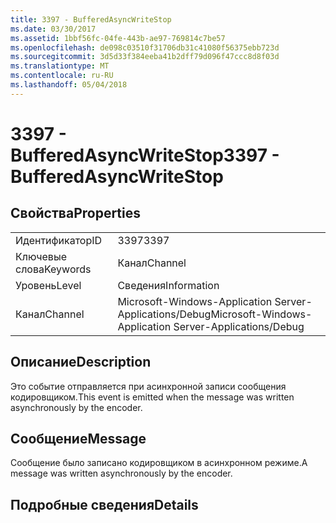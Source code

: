 ```yaml
---
title: 3397 - BufferedAsyncWriteStop
ms.date: 03/30/2017
ms.assetid: 1bbf56fc-04fe-443b-ae97-769814c7be57
ms.openlocfilehash: de098c03510f31706db31c41080f56375ebb723d
ms.sourcegitcommit: 3d5d33f384eeba41b2dff79d096f47ccc8d8f03d
ms.translationtype: MT
ms.contentlocale: ru-RU
ms.lasthandoff: 05/04/2018
---
```

# <a name="3397---bufferedasyncwritestop"></a><span data-ttu-id="5dd6a-102">3397 - BufferedAsyncWriteStop</span><span class="sxs-lookup"><span data-stu-id="5dd6a-102">3397 - BufferedAsyncWriteStop</span></span>
## <a name="properties"></a><span data-ttu-id="5dd6a-103">Свойства</span><span class="sxs-lookup"><span data-stu-id="5dd6a-103">Properties</span></span>  
  
|||  
|-|-|  
|<span data-ttu-id="5dd6a-104">Идентификатор</span><span class="sxs-lookup"><span data-stu-id="5dd6a-104">ID</span></span>|<span data-ttu-id="5dd6a-105">3397</span><span class="sxs-lookup"><span data-stu-id="5dd6a-105">3397</span></span>|  
|<span data-ttu-id="5dd6a-106">Ключевые слова</span><span class="sxs-lookup"><span data-stu-id="5dd6a-106">Keywords</span></span>|<span data-ttu-id="5dd6a-107">Канал</span><span class="sxs-lookup"><span data-stu-id="5dd6a-107">Channel</span></span>|  
|<span data-ttu-id="5dd6a-108">Уровень</span><span class="sxs-lookup"><span data-stu-id="5dd6a-108">Level</span></span>|<span data-ttu-id="5dd6a-109">Сведения</span><span class="sxs-lookup"><span data-stu-id="5dd6a-109">Information</span></span>|  
|<span data-ttu-id="5dd6a-110">Канал</span><span class="sxs-lookup"><span data-stu-id="5dd6a-110">Channel</span></span>|<span data-ttu-id="5dd6a-111">Microsoft-Windows-Application Server-Applications/Debug</span><span class="sxs-lookup"><span data-stu-id="5dd6a-111">Microsoft-Windows-Application Server-Applications/Debug</span></span>|  
  
## <a name="description"></a><span data-ttu-id="5dd6a-112">Описание</span><span class="sxs-lookup"><span data-stu-id="5dd6a-112">Description</span></span>  
 <span data-ttu-id="5dd6a-113">Это событие отправляется при асинхронной записи сообщения кодировщиком.</span><span class="sxs-lookup"><span data-stu-id="5dd6a-113">This event is emitted when the message was written asynchronously by the encoder.</span></span>  
  
## <a name="message"></a><span data-ttu-id="5dd6a-114">Сообщение</span><span class="sxs-lookup"><span data-stu-id="5dd6a-114">Message</span></span>  
 <span data-ttu-id="5dd6a-115">Сообщение было записано кодировщиком в асинхронном режиме.</span><span class="sxs-lookup"><span data-stu-id="5dd6a-115">A message was written asynchronously by the encoder.</span></span>  
  
## <a name="details"></a><span data-ttu-id="5dd6a-116">Подробные сведения</span><span class="sxs-lookup"><span data-stu-id="5dd6a-116">Details</span></span>
